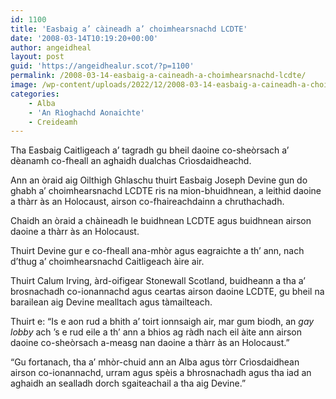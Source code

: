 ```yaml
---
id: 1100
title: 'Easbaig a’ càineadh a’ choimhearsnachd LCDTE'
date: '2008-03-14T10:19:20+00:00'
author: angeidheal
layout: post
guid: 'https://angeidhealur.scot/?p=1100'
permalink: /2008-03-14-easbaig-a-caineadh-a-choimhearsnachd-lcdte/
image: /wp-content/uploads/2022/12/2008-03-14-easbaig-a-caineadh-a-choimhearsnachd-lcdte.webp
categories:
    - Alba
    - 'An Rìoghachd Aonaichte'
    - Creideamh
---
```


Tha Easbaig Caitligeach a’ tagradh gu bheil daoine co-sheòrsach a’ dèanamh co-fheall an aghaidh dualchas Crìosdaidheachd.

Ann an òraid aig Oilthigh Ghlaschu thuirt Easbaig Joseph Devine gun do ghabh a’ choimhearsnachd LCDTE ris na mion-bhuidhnean, a leithid daoine a thàrr às an Holocaust, airson co-fhaireachdainn a chruthachadh.

Chaidh an òraid a chàineadh le buidhnean LCDTE agus buidhnean airson daoine a thàrr às an Holocaust.

Thuirt Devine gur e co-fheall ana-mhòr agus eagraichte a th’ ann, nach d’thug a’ choimhearsnachd Caitligeach àire air.

Thuirt Calum Irving, àrd-oifigear Stonewall Scotland, buidheann a tha a’ brosnachadh co-ionannachd agus ceartas airson daoine LCDTE, gu bheil na barailean aig Devine mealltach agus tàmailteach.

Thuirt e: “Is e aon rud a bhith a’ toirt ionnsaigh air, mar gum biodh, an *gay lobby* ach ’s e rud eile a th’ ann a bhios ag ràdh nach eil àite ann airson daoine co-sheòrsach a-measg nan daoine a thàrr às an Holocaust.”

“Gu fortanach, tha a’ mhòr-chuid ann an Alba agus tòrr Crìosdaidhean airson co-ionannachd, urram agus spèis a bhrosnachadh agus tha iad an aghaidh an sealladh dorch sgaiteachail a tha aig Devine.”